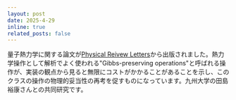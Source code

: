 ```yaml
---
layout: post
date: 2025-4-29
inline: true
related_posts: false
---
```

量子熱力学に関する論文が[Physical Reivew Letters](https://journals.aps.org/prl/abstract/10.1103/PhysRevLett.134.170201)から出版されました。熱力学操作として解析でよく使われる"Gibbs-preserving operations"と呼ばれる操作が、実装の観点から見ると無限にコストがかかることがあることを示し、このクラスの操作の物理的妥当性の再考を促すものになっています。九州大学の田島裕康さんとの共同研究です。

